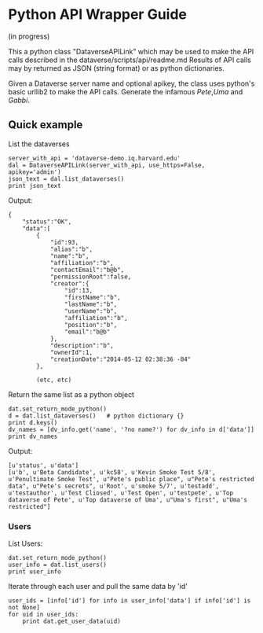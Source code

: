 # Python API Wrapper Guide

(in progress)

This a python class "DataverseAPILink" which may be used to make the API calls described in the dataverse/scripts/api/readme.md
Results of API calls may by returned as JSON (string format) or as python dictionaries.

Given a Dataverse server name and optional apikey, the class uses python's basic urllib2 to make the API calls.
Generate the infamous _Pete_,_Uma_ and _Gabbi_. 


## Quick example

List the dataverses
	
	server_with_api = 'dataverse-demo.iq.harvard.edu'
	dal = DataverseAPILink(server_with_api, use_https=False, apikey='admin')
    json_text = dal.list_dataverses()
    print json_text

Output: 

	{
	    "status":"OK",
	    "data":[
	        {
	            "id":93,
	            "alias":"b",
	            "name":"b",
	            "affiliation":"b",
	            "contactEmail":"b@b",
	            "permissionRoot":false,
	            "creator":{
	                "id":13,
	                "firstName":"b",
	                "lastName":"b",
	                "userName":"b",
	                "affiliation":"b",
	                "position":"b",
	                "email":"b@b"
	            },
	            "description":"b",
	            "ownerId":1,
	            "creationDate":"2014-05-12 02:38:36 -04"
	        },
	       
			(etc, etc)
	
Return the same list as a python object

	dat.set_return_mode_python()
	d = dat.list_dataverses()   # python dictionary {}
	print d.keys()
	dv_names = [dv_info.get('name', '?no name?') for dv_info in d['data']]
	print dv_names

Output:

	[u'status', u'data']
	[u'b', u'Beta Candidate', u'kc58', u'Kevin Smoke Test 5/8', u'Penultimate Smoke Test', u"Pete's public place", u"Pete's restricted data", u"Pete's secrets", u'Root', u'smoke 5/7', u'testadd', u'testauthor', u'Test Cliosed', u'Test Open', u'testpete', u'Top dataverse of Pete', u'Top dataverse of Uma', u"Uma's first", u"Uma's restricted"]

### Users

List Users:

	dat.set_return_mode_python()
	user_info = dat.list_users()
	print user_info
	
Iterate through each user and pull the same data by 'id'

	user_ids = [info['id'] for info in user_info['data'] if info['id'] is not None]
	for uid in user_ids:
    	print dat.get_user_data(uid)

